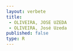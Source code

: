 ```yaml
---
layout: verbete
title:
 - OLIVEIRA, JOSE UZEDA
 - OLIVEIRA, José Uzeda
published: false
type: R
---
```


